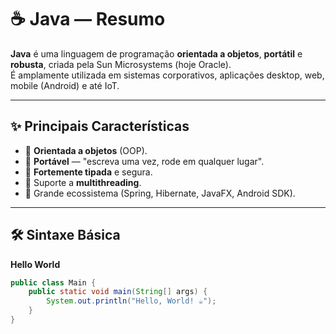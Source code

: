 # ☕ Java — Resumo

**Java** é uma linguagem de programação **orientada a objetos**, **portátil** e **robusta**, criada pela Sun Microsystems (hoje Oracle).  
É amplamente utilizada em sistemas corporativos, aplicações desktop, web, mobile (Android) e até IoT.  

---

## ✨ Principais Características
- 🔹 **Orientada a objetos** (OOP).  
- 🔹 **Portável** — "escreva uma vez, rode em qualquer lugar".  
- 🔹 **Fortemente tipada** e segura.  
- 🔹 Suporte a **multithreading**.  
- 🔹 Grande ecossistema (Spring, Hibernate, JavaFX, Android SDK).  

---

## 🛠️ Sintaxe Básica

**Hello World**
```java
public class Main {
    public static void main(String[] args) {
        System.out.println("Hello, World! ☕");
    }
}
